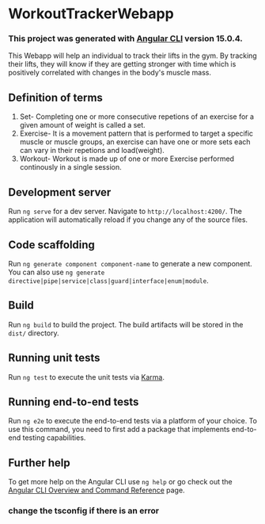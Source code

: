 # WorkoutTrackerWebapp

### This project was generated with [Angular CLI](https://github.com/angular/angular-cli) version 15.0.4.
This Webapp will help an individual to track their lifts in the gym. By tracking their lifts, they will know if they are getting stronger with time which is positively correlated with changes in the body's muscle mass. 
## Definition of terms
1. Set- Completing one or more consecutive repetions of an exercise for a given amount of weight is called a set.
2. Exercise- It is a movement pattern that is performed to target a specific muscle or muscle groups, an exercise can have one or more sets each can vary in their repetions and load(weight).
3. Workout- Workout is made up of one or more Exercise performed continously in a single session.


## Development server

Run `ng serve` for a dev server. Navigate to `http://localhost:4200/`. The application will automatically reload if you change any of the source files.

## Code scaffolding

Run `ng generate component component-name` to generate a new component. You can also use `ng generate directive|pipe|service|class|guard|interface|enum|module`.

## Build

Run `ng build` to build the project. The build artifacts will be stored in the `dist/` directory.

## Running unit tests

Run `ng test` to execute the unit tests via [Karma](https://karma-runner.github.io).

## Running end-to-end tests

Run `ng e2e` to execute the end-to-end tests via a platform of your choice. To use this command, you need to first add a package that implements end-to-end testing capabilities.

## Further help

To get more help on the Angular CLI use `ng help` or go check out the [Angular CLI Overview and Command Reference](https://angular.io/cli) page.

### change the tsconfig if there is an error
